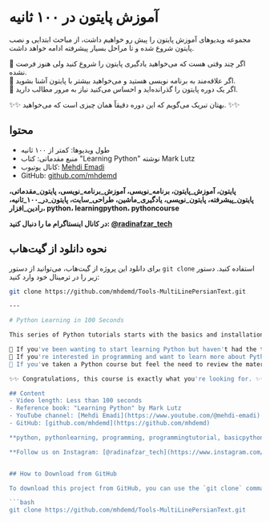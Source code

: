 # آموزش پایتون در ۱۰۰ ثانیه

مجموعه ویدیوهای آموزش پایتون را پیش رو خواهیم داشت، از مباحث ابتدایی و نصب پایتون شروع شده و تا مراحل بسیار پیشرفته ادامه خواهد داشت.

🔹️ اگر چند وقتی هست که می‌خواهید یادگیری پایتون را شروع کنید ولی هنوز فرصت نشده.  
🔹️ اگر علاقه‌مند به برنامه نویسی هستید و می‌خواهید بیشتر با پایتون آشنا بشوید.  
🔹️ اگر یک دوره پایتون را گذرانده‌اید و احساس می‌کنید نیاز به مرور مطالب دارید.  

✨️✨️ بهتان تبریک می‌گویم که این دوره دقیقاً همان چیزی است که می‌خواهید. ✨️✨️

## محتوا  
- طول ویدیوها: کمتر از ۱۰۰ ثانیه  
- منبع مقدماتی: کتاب "Learning Python" نوشته Mark Lutz  
- کانال یوتیوب: [Mehdi Emadi](https://www.youtube.com/@mehdi-emadi)  
- GitHub: [github.com/mhdemd](https://github.com/mhdemd)  

**پایتون، آموزش_پایتون، برنامه_نویسی، آموزش_برنامه_نویسی، پایتون_مقدماتی، پایتون_پیشرفته، پایتون_نویسی، یادگیری_ماشین، طراحی_سایت، پایتون_در_۱۰۰_ثانیه، رادین_افزار، python، learningpython، pythoncourse**

**در کانال اینستاگرام ما را دنبال کنید: [@radinafzar_tech](https://www.instagram.com/radinafzar_tech)**
## نحوه دانلود از گیت‌هاب

برای دانلود این پروژه از گیت‌هاب، می‌توانید از دستور `git clone` استفاده کنید. دستور زیر را در ترمینال خود وارد کنید:

```bash
git clone https://github.com/mhdemd/Tools-MultiLinePersianText.git

---

# Python Learning in 100 Seconds

This series of Python tutorials starts with the basics and installation of Python and continues all the way to advanced topics.

🔹️ If you've been wanting to start learning Python but haven't had the time yet.  
🔹️ If you're interested in programming and want to learn more about Python.  
🔹️ If you've taken a Python course but feel the need to review the material.

✨️✨️ Congratulations, this course is exactly what you're looking for. ✨️✨️

## Content  
- Video length: Less than 100 seconds  
- Reference book: "Learning Python" by Mark Lutz  
- YouTube channel: [Mehdi Emadi](https://www.youtube.com/@mehdi-emadi)  
- GitHub: [github.com/mhdemd](https://github.com/mhdemd)

**python, pythonlearning, programming, programmingtutorial, basicpython, advancedpython, pythonprogramming, machinelearning, website_design, python_in_100_seconds, radinafzar, learningpython, pythoncourse**

**Follow us on Instagram: [@radinafzar_tech](https://www.instagram.com/radinafzar_tech)**


## How to Download from GitHub

To download this project from GitHub, you can use the `git clone` command. Simply enter the following command in your terminal:

```bash
git clone https://github.com/mhdemd/Tools-MultiLinePersianText.git
